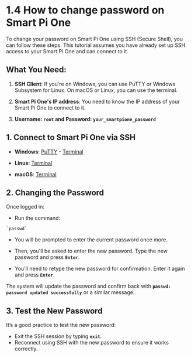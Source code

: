 # 1.4 How to change password on Smart Pi One

To change your password on Smart Pi One using SSH (Secure Shell), you can follow these steps. This tutorial assumes you have already set up SSH access to your Smart Pi One and can connect to it.

## What You Need:

1. **SSH Client**: If you're on Windows, you can use PuTTY or Windows Subsystem for Linux. On macOS or Linux, you can use the terminal.

2. **Smart Pi One's IP address**: You need to know the IP address of your Smart Pi One to connect to it.

3. **Username: `root` and Password: `your_smartpione_password`**

## 1. Connect to Smart Pi One via SSH

- **Windows**: [PuTTY](https://github.com/Yumi-Lab/yumi-wiki/blob/main/docs/SmartPI/SmartPI_Connect_Ssh.md#windows-with-putty) - [Terminal](https://github.com/Yumi-Lab/yumi-wiki/blob/main/docs/SmartPI/SmartPI_Connect_Ssh.md#windows-terminal-command-prompt-or-powershell)

- **Linux**: [Terminal](https://github.com/Yumi-Lab/yumi-wiki/blob/main/docs/SmartPI/SmartPI_Connect_Ssh.md#linux-terminal)

- **macOS**: [Terminal](https://github.com/Yumi-Lab/yumi-wiki/blob/main/docs/SmartPI/SmartPI_Connect_Ssh.md#macos-terminal)


## 2. Changing the Password

Once logged in:
- Run the command:

```
`passwd`
```

- You will be prompted to enter the current password once more.

- Then, you'll be asked to enter the new password. Type the new password and press **`Enter`**.

- You'll need to retype the new password for confirmation. Enter it again and press **`Enter`**.

The system will update the password and confirm back with **`passwd: password updated successfully`** or a similar message.

## 3. Test the New Password

It’s a good practice to test the new password:
- Exit the SSH session by typing **`exit`**.
- Reconnect using SSH with the new password to ensure it works correctly.

